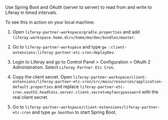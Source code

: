 Use Spring Boot and OAuth (server to server) to read from and write to Liferay in timed intervals.

To see this in action on your local machine:

1. Open `liferay-partner-workspace/gradle.properties` and add `liferay.workspace.home.dir=/home/me/dev/bundles/master`.

1. Go to `liferay-partner-workspace` and type `gw :client-extensions:liferay-partner-etc-cron:deployDev`.

1. Login to Liferay and go to Control Panel > Configuration > OAuth 2 Administration. Select `Liferay Partner Etc Cron`.

1. Copy the client secret. Open `liferay-partner-workspace/client-extensions/liferay-partner-etc-cron/src/main/resources/application-default.properties` and replace `liferay-partner-etc-cron.oauth2.headless.server.client.secret=myfancypassword` with the real client secret.

1. Go to `liferay-partner-workspace/client-extensions/liferay-partner-etc-cron` and type `gw bootRun` to start Spring Boot.